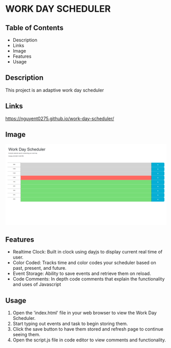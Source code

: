 # WORK DAY SCHEDULER

## Table of Contents
- Description
- Links
- Image
- Features
- Usage

## Description
This project is an adaptive work day scheduler

## Links
https://nguyent0275.github.io/work-day-scheduler/

## Image
![Alt text](/Develop/assets/images/work%20day%20scheduler%20app.png)

## Features
- Realtime Clock: Built in clock using dayjs to display current real time of user. 
- Color Coded: Tracks time and color codes your scheduler based on past, present, and future.
- Event Storage: Ability to save events and retrieve them on reload.
- Code Comments: In depth code comments that explain the functionality and uses of Javascript

## Usage
1. Open the 'index.html' file in your web browser to view the Work Day Scheduler. 
2. Start typing out events and task to begin storing them.
3. Click the save button to have them stored and refresh page to continue seeing them.
4. Open the script.js file in code editor to view comments and functionality. 

